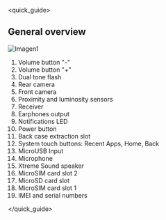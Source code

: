<quick_guide>
## General overview

![Imagen1](http://static.energysistem.com/images/manuals/42689/5774d31fa9899.jpg)

1.	Volume button "-"
2.	Volume button "+"
3.	Dual tone flash
4.	Rear camera
5.	Front camera
6.	Proximity and luminosity sensors
7.	Receiver
8.	Earphones output
9.	Notifications LED
10.	Power button
11.	Back case extraction slot
12. System touch buttons: Recent Apps, Home, Back
13. MicroUSB Input
14. Microphone
15. Xtreme Sound speaker
16. MicroSIM card slot 2
17. MicroSD card slot
18. MicroSIM card slot 1
19. IMEI and serial numbers

</quick_guide>

